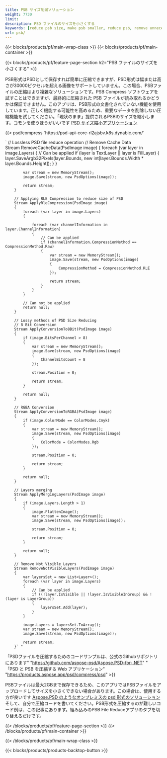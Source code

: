 ```yaml
---
title: PSB サイズ削減ソリューション
weight: 7730
limit: 
description: PSD ファイルのサイズを小さくする
keywords: [reduce psb size, make psb smaller, reduce psb, remove unnecessary psb data, compress psb file, compress psb]
url: psb/
---
```

{{< blocks/products/pf/main-wrap-class >}}
{{< blocks/products/pf/main-container >}}

{{< blocks/products/pf/feature-page-section h2="PSB ファイルのサイズを小さくする" >}}

<p>PSB形式はPSDとして保存すれば簡単に圧縮できますが、PSD形式は幅または高さが30000ピクセルを超える画像をサポートしていません。この場合、PSBファイルの圧縮はより複雑なソリューションです。PSB Compress ソフトウェアを試すことはできますが、最終的に圧縮された PSB ファイルが読み取れるかどうかは保証できません。このアプリは、PSB形式の文書化されていない機能を使用しています。正しく機能する可能性を高めるため、重要なデータを削除しない圧縮機能を試してください。「現状のまま」提供されるPSBのサイズを縮小します。コモンを使うほうがいいです <a href="/psd/reduce-size">PSD サイズ縮小アプリケーション</a></p>
{{< psd/compress `https://psd-api-core-rl2ajsbv.k8s.dynabic.com/` 

`        // Lossless PSD file reduce operation
        // Remove Cache Data			
        Stream RemoveCacheData(PsdImage image)
        {
            foreach (var layer in image.Layers)
            {
                // Can be applied
                if (layer is TextLayer || layer is FillLayer)
                {
                    layer.SaveArgb32Pixels(layer.Bounds, new int[layer.Bounds.Width * layer.Bounds.Height]);
                }
            }

            var stream = new MemoryStream();
            image.Save(stream, new PsdOptions(image));

            return stream;
        }

        // Applying RLE Compression to reduce size of PSD
        Stream ApplyRleCompression(PsdImage image)
        {
            foreach (var layer in image.Layers)
            {

                foreach (var channelInformation in layer.ChannelInformation)
                {
                    // Can be applied
                    if (channelInformation.CompressionMethod == CompressionMethod.Raw)
                    {
                        var stream = new MemoryStream();
                        image.Save(stream, new PsdOptions(image)
                        {
                            CompressionMethod = CompressionMethod.RLE
                        });

                        return stream;
                    }
                }
            }

            // Can not be applied
            return null;
        }

        // Lossy methods of PSD Size Reducing
        // 8 Bit Conversion
        Stream ApplyConversionTo8Bit(PsdImage image)
        {
            if (image.BitsPerChannel > 8)
            {
                var stream = new MemoryStream();
                image.Save(stream, new PsdOptions(image)
                {
                    ChannelBitsCount = 8
                });

                stream.Position = 0;

                return stream;
            }

            return null;
        }
       
        // RGBA Conversion
        Stream ApplyConversionToRGBA(PsdImage image)
        {
            if (image.ColorMode == ColorModes.Cmyk)
            {
                var stream = new MemoryStream();
                image.Save(stream, new PsdOptions(image)
                {
                    ColorMode = ColorModes.Rgb
                });

                stream.Position = 0;

                return stream;
            }

            return null;
        }

        // Layers merging
        Stream ApplyMergingLayers(PsdImage image)
        {
            if (image.Layers.Length > 1)
            {
                image.FlattenImage();
                var stream = new MemoryStream();
                image.Save(stream, new PsdOptions(image));

                stream.Position = 0;

                return stream;
            }

            return null;
        }

        // Remove Not Visible Layers
        Stream RemoveNotVisibleLayers(PsdImage image)
        {
            var layersSet = new List<Layer>();
            foreach (var layer in image.Layers)
            {
                // Can be applied
                if ((!layer.IsVisible || !layer.IsVisibleInGroup) && !(layer is LayerGroup))
                {
                    layersSet.Add(layer);
                }
            }

            image.Layers = layersSet.ToArray();
            var stream = new MemoryStream();
            image.Save(stream, new PsdOptions(image));

            return stream;
        }` "
「PSDファイルを圧縮するためのコードサンプルは、公式のGithubリポジトリにあります"  "https://github.com/aspose-psd/Aspose.PSD-for-.NET" "
「PSD と PSB を圧縮する Web アプリケーション" "https://products.aspose.app/psd/compress/psd" >}}
<p>PSBファイルは最大2GBまで保存できるため、このアプリではPSBファイルをアップロードしてサイズを小さくできない場合があります。この場合は、使用する方が良いです <a href="/psd">Aspose.PSD のようなオンプレミスの psd 形式のソリューション</a> そして、自分で圧縮コードを書いてください。PSB形式を圧縮するのが難しいコード例は、この記事にあります。組み込みのPSB File Reduceアプリのタブを切り替えるだけです。</p>
{{< /blocks/products/pf/feature-page-section >}}
{{< /blocks/products/pf/main-container >}}


{{< /blocks/products/pf/main-wrap-class >}}

{{< blocks/products/products-backtop-button >}}

